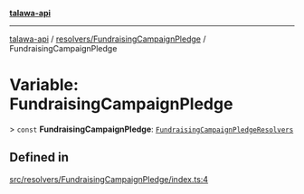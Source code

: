 [**talawa-api**](../../../README.md)

***

[talawa-api](../../../modules.md) / [resolvers/FundraisingCampaignPledge](../README.md) / FundraisingCampaignPledge

# Variable: FundraisingCampaignPledge

\> `const` **FundraisingCampaignPledge**: [`FundraisingCampaignPledgeResolvers`](../../../types/generatedGraphQLTypes/type-aliases/FundraisingCampaignPledgeResolvers.md)

## Defined in

[src/resolvers/FundraisingCampaignPledge/index.ts:4](https://github.com/PalisadoesFoundation/talawa-api/blob/6bd0fecc1032af2aa70d925c85724d9fec2350f9/src/resolvers/FundraisingCampaignPledge/index.ts#L4)
